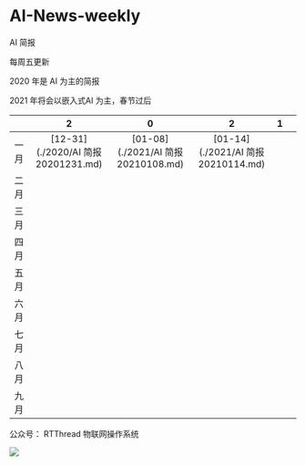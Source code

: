 # AI-News-weekly
AI 简报

每周五更新

2020 年是 AI 为主的简报

2021 年将会以嵌入式AI 为主，春节过后

|      |                 2                  |                 0                  |                 2                  |  1   |      |
| :--: | :--------------------------------: | :--------------------------------: | :--------------------------------: | :--: | ---- |
| 一月 | [12-31](./2020/AI 简报20201231.md) | [01-08](./2021/AI 简报20210108.md) | \[01-14](./2021/AI 简报20210114.md) |      |      |
| 二月 |                                    |                                    |                                    |      |      |
| 三月 |                                    |                                    |                                    |      |      |
| 四月 |                                    |                                    |                                    |      |      |
| 五月 |                                    |                                    |                                    |      |      |
| 六月 |                                    |                                    |                                    |      |      |
| 七月 |                                    |                                    |                                    |      |      |
| 八月 |                                    |                                    |                                    |      |      |
| 九月 |                                    |                                    |                                    |      |      |

公众号： RTThread 物联网操作系统

![](https://gitee.com/lebhoryi/PicGoPictureBed/raw/master/img/20210114105417.png)
